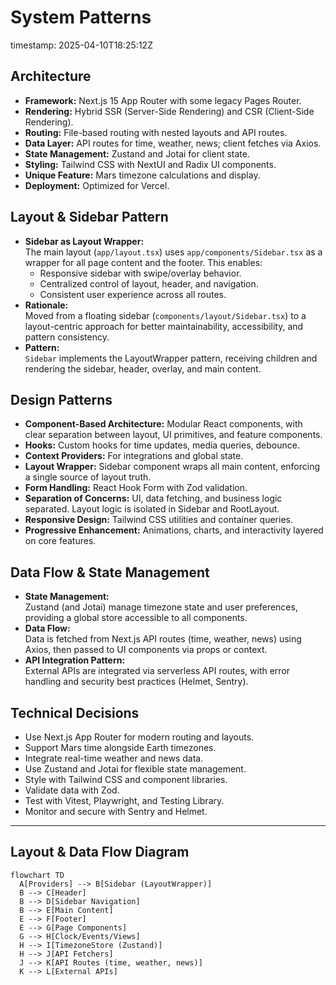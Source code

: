 # System Patterns
timestamp: 2025-04-10T18:25:12Z

## Architecture
- **Framework:** Next.js 15 App Router with some legacy Pages Router.
- **Rendering:** Hybrid SSR (Server-Side Rendering) and CSR (Client-Side Rendering).
- **Routing:** File-based routing with nested layouts and API routes.
- **Data Layer:** API routes for time, weather, news; client fetches via Axios.
- **State Management:** Zustand and Jotai for client state.
- **Styling:** Tailwind CSS with NextUI and Radix UI components.
- **Unique Feature:** Mars timezone calculations and display.
- **Deployment:** Optimized for Vercel.

## Layout & Sidebar Pattern
- **Sidebar as Layout Wrapper:**  
  The main layout (`app/layout.tsx`) uses `app/components/Sidebar.tsx` as a wrapper for all page content and the footer. This enables:
  - Responsive sidebar with swipe/overlay behavior.
  - Centralized control of layout, header, and navigation.
  - Consistent user experience across all routes.
- **Rationale:**  
  Moved from a floating sidebar (`components/layout/Sidebar.tsx`) to a layout-centric approach for better maintainability, accessibility, and pattern consistency.
- **Pattern:**  
  `Sidebar` implements the LayoutWrapper pattern, receiving children and rendering the sidebar, header, overlay, and main content.

## Design Patterns
- **Component-Based Architecture:** Modular React components, with clear separation between layout, UI primitives, and feature components.
- **Hooks:** Custom hooks for time updates, media queries, debounce.
- **Context Providers:** For integrations and global state.
- **Layout Wrapper:** Sidebar component wraps all main content, enforcing a single source of layout truth.
- **Form Handling:** React Hook Form with Zod validation.
- **Separation of Concerns:** UI, data fetching, and business logic separated. Layout logic is isolated in Sidebar and RootLayout.
- **Responsive Design:** Tailwind CSS utilities and container queries.
- **Progressive Enhancement:** Animations, charts, and interactivity layered on core features.

## Data Flow & State Management
- **State Management:**  
  Zustand (and Jotai) manage timezone state and user preferences, providing a global store accessible to all components.
- **Data Flow:**  
  Data is fetched from Next.js API routes (time, weather, news) using Axios, then passed to UI components via props or context.
- **API Integration Pattern:**  
  External APIs are integrated via serverless API routes, with error handling and security best practices (Helmet, Sentry).

## Technical Decisions
- Use Next.js App Router for modern routing and layouts.
- Support Mars time alongside Earth timezones.
- Integrate real-time weather and news data.
- Use Zustand and Jotai for flexible state management.
- Style with Tailwind CSS and component libraries.
- Validate data with Zod.
- Test with Vitest, Playwright, and Testing Library.
- Monitor and secure with Sentry and Helmet.

---

## Layout & Data Flow Diagram

```mermaid
flowchart TD
  A[Providers] --> B[Sidebar (LayoutWrapper)]
  B --> C[Header]
  B --> D[Sidebar Navigation]
  B --> E[Main Content]
  E --> F[Footer]
  E --> G[Page Components]
  G --> H[Clock/Events/Views]
  H --> I[TimezoneStore (Zustand)]
  H --> J[API Fetchers]
  J --> K[API Routes (time, weather, news)]
  K --> L[External APIs]
```
